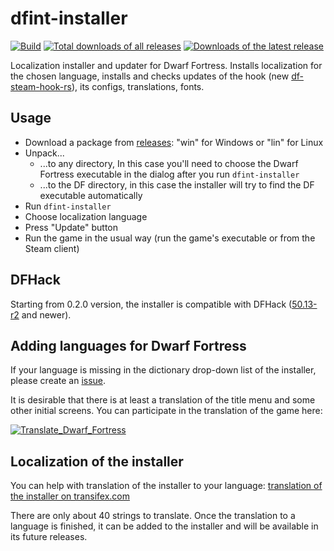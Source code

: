 # dfint-installer

[![Build](https://github.com/dfint/installer/actions/workflows/build.yml/badge.svg)](https://github.com/dfint/installer/actions/workflows/build.yml)
[![Total downloads of all releases](https://img.shields.io/github/downloads/dfint/installer/total)](https://github.com/dfint/installer/releases)
[![Downloads of the latest release](https://img.shields.io/github/downloads/dfint/installer/latest/total)](https://github.com/dfint/installer/releases/latest)

Localization installer and updater for Dwarf Fortress. Installs localization for the chosen language, installs and checks updates of the hook (new [df-steam-hook-rs](https://github.com/dfint/df-steam-hook-rs)), its configs, translations, fonts.

## Usage

- Download a package from [releases](https://github.com/dfint/installer/releases/latest): "win" for Windows or "lin" for Linux
- Unpack...
  - ...to any directory, In this case you'll need to choose the Dwarf Fortress executable in the dialog after you run `dfint-installer`
  - ...to the DF directory, in this case the installer will try to find the DF executable automatically
- Run `dfint-installer`
- Choose localization language
- Press "Update" button
- Run the game in the usual way (run the game's executable or from the Steam client)

## DFHack

Starting from 0.2.0 version, the installer is compatible with DFHack ([50.13-r2](https://github.com/DFHack/dfhack/releases/tag/50.13-r2) and newer).

## Adding languages for Dwarf Fortress

If your language is missing in the dictionary drop-down list of the installer, please create an [issue](https://github.com/dfint/installer/issues).

It is desirable that there is at least a translation of the title menu and some other initial screens. You can participate in the translation of the game here:

[![Translate_Dwarf_Fortress](https://img.shields.io/badge/Translate_Dwarf_Fortress-blue?style=for-the-badge&logo=transifex)](https://app.transifex.com/dwarf-fortress-translation/dwarf-fortress-steam)

## Localization of the installer

You can help with translation of the installer to your language: [translation of the installer on transifex.com](https://app.transifex.com/dwarf-fortress-translation/dfint-installer/)

There are only about 40 strings to translate. Once the translation to a language is finished, it can be added to the installer and will be available in its future releases.
